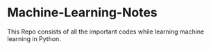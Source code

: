 # Machine-Learning-Notes
This Repo consists of all the important codes while learning machine learning in Python.
